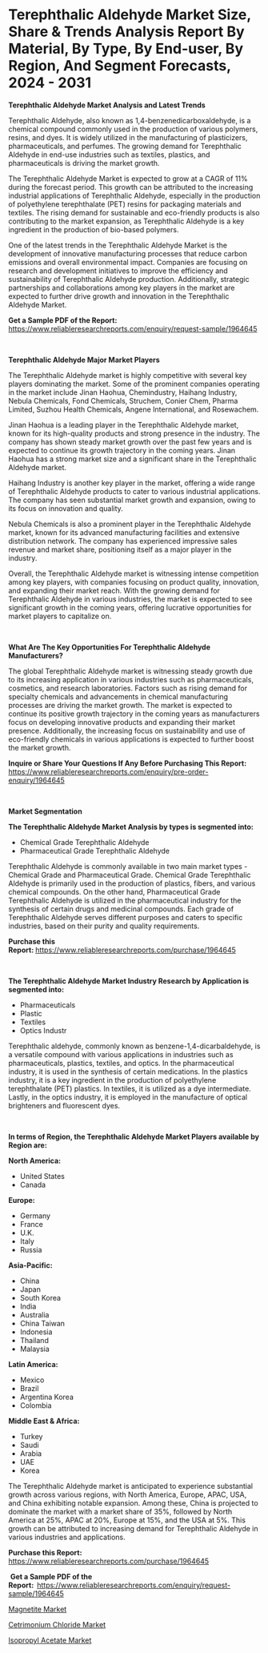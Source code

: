 <p><h1>Terephthalic Aldehyde Market Size, Share & Trends Analysis Report By Material, By Type, By End-user, By Region, And Segment Forecasts, 2024 - 2031</h1></p><p><strong>Terephthalic Aldehyde Market Analysis and Latest Trends</strong></p>
<p><p>Terephthalic Aldehyde, also known as 1,4-benzenedicarboxaldehyde, is a chemical compound commonly used in the production of various polymers, resins, and dyes. It is widely utilized in the manufacturing of plasticizers, pharmaceuticals, and perfumes. The growing demand for Terephthalic Aldehyde in end-use industries such as textiles, plastics, and pharmaceuticals is driving the market growth.</p><p>The Terephthalic Aldehyde Market is expected to grow at a CAGR of 11% during the forecast period. This growth can be attributed to the increasing industrial applications of Terephthalic Aldehyde, especially in the production of polyethylene terephthalate (PET) resins for packaging materials and textiles. The rising demand for sustainable and eco-friendly products is also contributing to the market expansion, as Terephthalic Aldehyde is a key ingredient in the production of bio-based polymers.</p><p>One of the latest trends in the Terephthalic Aldehyde Market is the development of innovative manufacturing processes that reduce carbon emissions and overall environmental impact. Companies are focusing on research and development initiatives to improve the efficiency and sustainability of Terephthalic Aldehyde production. Additionally, strategic partnerships and collaborations among key players in the market are expected to further drive growth and innovation in the Terephthalic Aldehyde Market.</p></p>
<p><strong>Get a Sample PDF of the Report:&nbsp;</strong> <a href="https://www.reliableresearchreports.com/enquiry/request-sample/1964645">https://www.reliableresearchreports.com/enquiry/request-sample/1964645</a></p>
<p>&nbsp;</p>
<p><strong>Terephthalic Aldehyde Major Market Players</strong></p>
<p><p>The Terephthalic Aldehyde market is highly competitive with several key players dominating the market. Some of the prominent companies operating in the market include Jinan Haohua, Chemindustry, Haihang Industry, Nebula Chemicals, Fond Chemicals, Struchem, Conier Chem, Pharma Limited, Suzhou Health Chemicals, Angene International, and Rosewachem.</p><p>Jinan Haohua is a leading player in the Terephthalic Aldehyde market, known for its high-quality products and strong presence in the industry. The company has shown steady market growth over the past few years and is expected to continue its growth trajectory in the coming years. Jinan Haohua has a strong market size and a significant share in the Terephthalic Aldehyde market.</p><p>Haihang Industry is another key player in the market, offering a wide range of Terephthalic Aldehyde products to cater to various industrial applications. The company has seen substantial market growth and expansion, owing to its focus on innovation and quality.</p><p>Nebula Chemicals is also a prominent player in the Terephthalic Aldehyde market, known for its advanced manufacturing facilities and extensive distribution network. The company has experienced impressive sales revenue and market share, positioning itself as a major player in the industry.</p><p>Overall, the Terephthalic Aldehyde market is witnessing intense competition among key players, with companies focusing on product quality, innovation, and expanding their market reach. With the growing demand for Terephthalic Aldehyde in various industries, the market is expected to see significant growth in the coming years, offering lucrative opportunities for market players to capitalize on.</p></p>
<p>&nbsp;</p>
<p><strong>What Are The Key Opportunities For Terephthalic Aldehyde Manufacturers?</strong></p>
<p><p>The global Terephthalic Aldehyde market is witnessing steady growth due to its increasing application in various industries such as pharmaceuticals, cosmetics, and research laboratories. Factors such as rising demand for specialty chemicals and advancements in chemical manufacturing processes are driving the market growth. The market is expected to continue its positive growth trajectory in the coming years as manufacturers focus on developing innovative products and expanding their market presence. Additionally, the increasing focus on sustainability and use of eco-friendly chemicals in various applications is expected to further boost the market growth.</p></p>
<p><strong>Inquire or Share Your Questions If Any Before Purchasing This Report:</strong> <a href="https://www.reliableresearchreports.com/enquiry/pre-order-enquiry/1964645">https://www.reliableresearchreports.com/enquiry/pre-order-enquiry/1964645</a></p>
<p>&nbsp;</p>
<p><strong>Market Segmentation</strong></p>
<p><strong>The Terephthalic Aldehyde Market Analysis by types is segmented into:</strong></p>
<p><ul><li>Chemical Grade Terephthalic Aldehyde</li><li>Pharmaceutical Grade Terephthalic Aldehyde</li></ul></p>
<p><p>Terephthalic Aldehyde is commonly available in two main market types - Chemical Grade and Pharmaceutical Grade. Chemical Grade Terephthalic Aldehyde is primarily used in the production of plastics, fibers, and various chemical compounds. On the other hand, Pharmaceutical Grade Terephthalic Aldehyde is utilized in the pharmaceutical industry for the synthesis of certain drugs and medicinal compounds. Each grade of Terephthalic Aldehyde serves different purposes and caters to specific industries, based on their purity and quality requirements.</p></p>
<p><strong>Purchase this Report:&nbsp;</strong><a href="https://www.reliableresearchreports.com/purchase/1964645">https://www.reliableresearchreports.com/purchase/1964645</a></p>
<p>&nbsp;</p>
<p><strong>The Terephthalic Aldehyde Market Industry Research by Application is segmented into:</strong></p>
<p><ul><li>Pharmaceuticals</li><li>Plastic</li><li>Textiles</li><li>Optics Industr</li></ul></p>
<p><p>Terephthalic aldehyde, commonly known as benzene-1,4-dicarbaldehyde, is a versatile compound with various applications in industries such as pharmaceuticals, plastics, textiles, and optics. In the pharmaceutical industry, it is used in the synthesis of certain medications. In the plastics industry, it is a key ingredient in the production of polyethylene terephthalate (PET) plastics. In textiles, it is utilized as a dye intermediate. Lastly, in the optics industry, it is employed in the manufacture of optical brighteners and fluorescent dyes.</p></p>
<p>&nbsp;</p>
<p><strong>In terms of Region, the Terephthalic Aldehyde Market Players available by Region are:</strong></p>
<p>
    <p> <strong> North America: </strong>
        <ul>
            <li>United States</li>
            <li>Canada</li>
        </ul>
        </p> 
    <p> <strong> Europe: </strong>
        <ul>
            <li>Germany</li>
            <li>France</li>
            <li>U.K.</li>
            <li>Italy</li>
            <li>Russia</li>
        </ul>
        </p> 
    <p> <strong> Asia-Pacific: </strong>
        <ul>
            <li>China</li>
            <li>Japan</li>
            <li>South Korea</li>
            <li>India</li>
            <li>Australia</li>
            <li>China Taiwan</li>
            <li>Indonesia</li>
            <li>Thailand</li>
            <li>Malaysia</li>
        </ul>
        </p> 
    <p> <strong> Latin America: </strong>
        <ul>
            <li>Mexico</li>
            <li>Brazil</li>
            <li>Argentina Korea</li>
            <li>Colombia</li>
        </ul>
        </p> 
    <p> <strong> Middle East & Africa: </strong>
        <ul>
            <li>Turkey</li>
            <li>Saudi</li>
            <li>Arabia</li>
            <li>UAE</li>
            <li>Korea</li>
        </ul>
    </p>
    </p>
<p><p>The Terephthalic Aldehyde market is anticipated to experience substantial growth across various regions, with North America, Europe, APAC, USA, and China exhibiting notable expansion. Among these, China is projected to dominate the market with a market share of 35%, followed by North America at 25%, APAC at 20%, Europe at 15%, and the USA at 5%. This growth can be attributed to increasing demand for Terephthalic Aldehyde in various industries and applications.</p></p>
<p><strong>Purchase this Report: </strong><a href="https://www.reliableresearchreports.com/purchase/1964645">https://www.reliableresearchreports.com/purchase/1964645</a></p>
<p>&nbsp;<strong>Get a Sample PDF of the Report:&nbsp;&nbsp;</strong><a href="https://www.reliableresearchreports.com/enquiry/request-sample/1964645">https://www.reliableresearchreports.com/enquiry/request-sample/1964645</a></p>
<p><strong></strong></p>
<p><p><a href="https://github.com/gamblestampleyjenny50m5sl6/Market-Research-Report-List-1/blob/main/magnetite-market.md">Magnetite Market</a></p><p><a href="https://github.com/wwwkeltoum/Market-Research-Report-List-2/blob/main/cetrimonium-chloride-market.md">Cetrimonium Chloride Market</a></p><p><a href="https://github.com/nicholepatriciadoylenwnrjr0/Market-Research-Report-List-1/blob/main/isopropyl-acetate-market.md">Isopropyl Acetate Market</a></p></p>